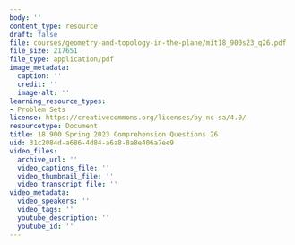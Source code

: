 ```yaml
---
body: ''
content_type: resource
draft: false
file: courses/geometry-and-topology-in-the-plane/mit18_900s23_q26.pdf
file_size: 217651
file_type: application/pdf
image_metadata:
  caption: ''
  credit: ''
  image-alt: ''
learning_resource_types:
- Problem Sets
license: https://creativecommons.org/licenses/by-nc-sa/4.0/
resourcetype: Document
title: 18.900 Spring 2023 Comprehension Questions 26
uid: 31c2084d-a686-4d84-a6a8-8a8e406a7ee9
video_files:
  archive_url: ''
  video_captions_file: ''
  video_thumbnail_file: ''
  video_transcript_file: ''
video_metadata:
  video_speakers: ''
  video_tags: ''
  youtube_description: ''
  youtube_id: ''
---
```

